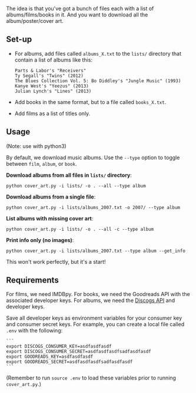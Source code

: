 
The idea is that you've got a bunch of files each with a list of albums/films/books in it. And you want to download all the album/poster/cover art.

## Set-up

* For albums, add files called `albums_X.txt` to the `lists/` directory that contain a list of albums like this:

    ```
    Parts & Labor's "Receivers"
    Ty Segall's "Twins" (2012)
    The Blues Collection Vol. 5: Bo Diddley's "Jungle Music" (1993)
    Kanye West's "Yeezus" (2013)
    Julian Lynch's "Lines" (2013)
    ```

* Add books in the same format, but to a file called `books_X.txt`.

* Add films as a list of titles only.

## Usage

(Note: use with python3)

By default, we download music albums. Use the `--type` option to toggle between `film`, `album`, or `book`.

__Download albums from all files in `lists/` directory__:

`python cover_art.py -i lists/ -o . --all --type album`

__Download albums from a single file__:

`python cover_art.py -i lists/albums_2007.txt -o 2007/ --type album`

__List albums with missing cover art__:

`python cover_art.py -i lists/ -o . --all -c --type album`

__Print info only (no images)__:

`python cover_art.py -i lists/albums_2007.txt --type album --get_info`

This won't work perfectly, but it's a start!

## Requirements

For films, we need IMDBpy. For books, we need the Goodreads API with the associated developer keys. For albums, we need the [Discogs API](https://www.discogs.com/settings/developers) and developer keys.

Save all developer keys as environment variables for your consumer key and consumer secret keys. For example, you can create a local file called `.env` with the following:

    ```
    export DISCOGS_CONSUMER_KEY=asdfasdfasdf
    export DISCOGS_CONSUMER_SECRET=asdfasdfasdfsadfasdfasdf
    export GOODREADS_KEY=asdfasdfasdf
    export GOODREADS_SECRET=asdfasdfasdfsadfasdfasdf
    ```

(Remember to run `source .env` to load these variables prior to running `cover_art.py`.)
